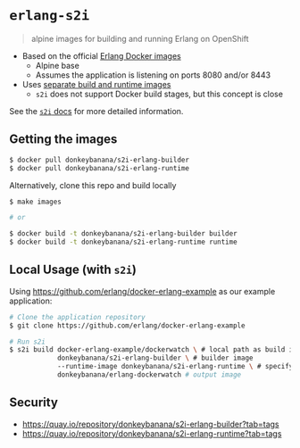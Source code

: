 # `erlang-s2i`

> alpine images for building and running Erlang on OpenShift

- Based on the official [Erlang Docker images](https://github.com/erlang/docker-erlang-example)
  - Alpine base
  - Assumes the application is listening on ports 8080 and/or 8443
- Uses [separate build and runtime images](https://github.com/openshift/source-to-image/blob/master/docs/runtime_image.md)
  - `s2i` does not support Docker build stages, but this concept is close

See the [`s2i` docs](https://github.com/openshift/source-to-image) for more detailed information.

## Getting the images

``` sh
$ docker pull donkeybanana/s2i-erlang-builder
$ docker pull donkeybanana/s2i-erlang-runtime
```

Alternatively, clone this repo and build locally

``` sh
$ make images

# or

$ docker build -t donkeybanana/s2i-erlang-builder builder
$ docker build -t donkeybanana/s2i-erlang-runtime runtime
```

## Local Usage (with `s2i`)

Using https://github.com/erlang/docker-erlang-example as our example application:

``` sh
# Clone the application repository
$ git clone https://github.com/erlang/docker-erlang-example

# Run s2i
$ s2i build docker-erlang-example/dockerwatch \ # local path as build input
            donkeybanana/s2i-erlang-builder \ # builder image
            --runtime-image donkeybanana/s2i-erlang-runtime \ # specify runtime image
            donkeybanana/erlang-dockerwatch # output image
```

## Security

- https://quay.io/repository/donkeybanana/s2i-erlang-builder?tab=tags
- https://quay.io/repository/donkeybanana/s2i-erlang-runtime?tab=tags
